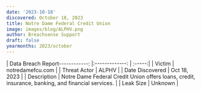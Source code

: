 ```yaml
---
date: '2023-10-18'
discovered: October 18, 2023
title: Notre Dame Federal Credit Union
image: images/blog/ALPHV.png
author: Breachsense Support
draft: false
yearmonths: 2023/october
---
```


| Data Breach Report------------:     |:-------------:    | :-----:|
| Victim      | notredamefcu.com      | 
| Threat Actor      | ALPHV      | 
| Date Discovered      | Oct 18, 2023      | 
| Description      | Notre Dame Federal Credit Union offers loans, credit, insurance, banking, and financial services.      | 
| Leak Size      | Unknown      | 


